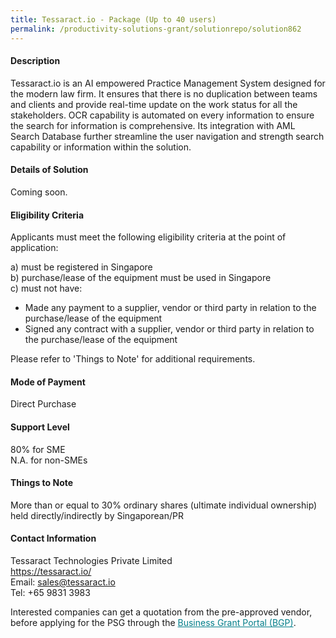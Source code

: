 ```yaml
---
title: Tessaract.io - Package (Up to 40 users)
permalink: /productivity-solutions-grant/solutionrepo/solution862
---
```


#### Description

Tessaract.io is an AI empowered Practice Management System designed for the modern law firm. It ensures that there is no duplication between teams and clients and provide real-time update on the work status for all the stakeholders. OCR capability is automated on every information to ensure the search for information is comprehensive. Its integration with AML Search Database further streamline the user navigation and strength search capability or information within the solution.

#### Details of Solution

Coming soon.

#### Eligibility Criteria

Applicants must meet the following eligibility criteria at the point of application:

a) must be registered in Singapore <br>
b) purchase/lease of the equipment must be used in Singapore <br>
c) must not have:
- Made any payment to a supplier, vendor or third party in relation to the purchase/lease of the equipment
- Signed any contract with a supplier, vendor or third party in relation to the purchase/lease of the equipment

Please refer to 'Things to Note' for additional requirements.

#### Mode of Payment
Direct Purchase

#### Support Level
80% for SME <br>
N.A. for non-SMEs

#### Things to Note
More than or equal to 30% ordinary shares (ultimate individual ownership) held directly/indirectly by Singaporean/PR

#### Contact Information
Tessaract Technologies Private Limited<br>https://tessaract.io/<br>Email: sales@tessaract.io<br>Tel: +65 9831 3983

Interested companies can get a quotation from the pre-approved vendor, before applying for the PSG through the <a target='_blank' style='color:#037e8a' href='https://www.businessgrants.gov.sg/'>Business Grant Portal (BGP)</a>.
